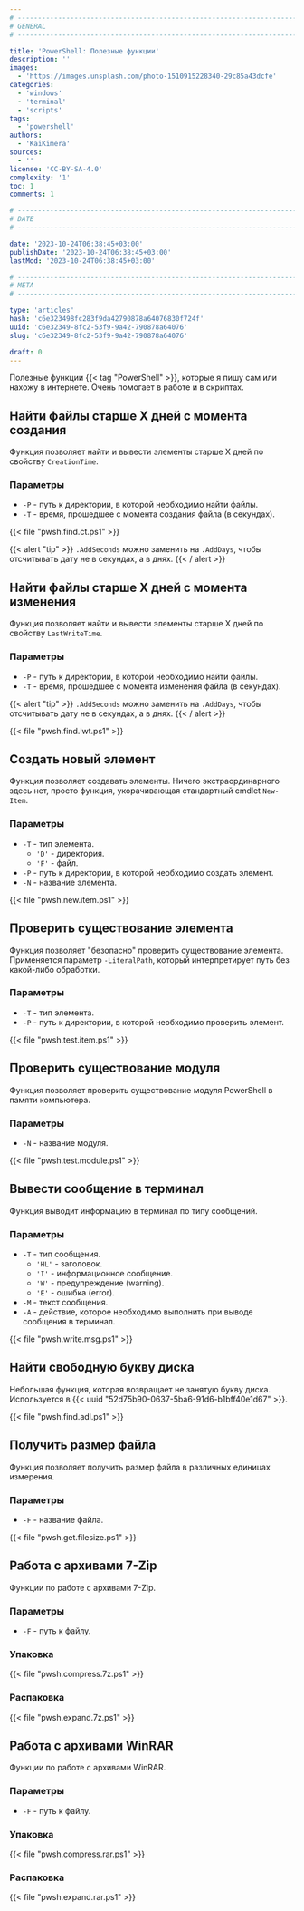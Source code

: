 ```yaml
---
# -------------------------------------------------------------------------------------------------------------------- #
# GENERAL
# -------------------------------------------------------------------------------------------------------------------- #

title: 'PowerShell: Полезные функции'
description: ''
images:
  - 'https://images.unsplash.com/photo-1510915228340-29c85a43dcfe'
categories:
  - 'windows'
  - 'terminal'
  - 'scripts'
tags:
  - 'powershell'
authors:
  - 'KaiKimera'
sources:
  - ''
license: 'CC-BY-SA-4.0'
complexity: '1'
toc: 1
comments: 1

# -------------------------------------------------------------------------------------------------------------------- #
# DATE
# -------------------------------------------------------------------------------------------------------------------- #

date: '2023-10-24T06:38:45+03:00'
publishDate: '2023-10-24T06:38:45+03:00'
lastMod: '2023-10-24T06:38:45+03:00'

# -------------------------------------------------------------------------------------------------------------------- #
# META
# -------------------------------------------------------------------------------------------------------------------- #

type: 'articles'
hash: 'c6e323498fc283f9da42790878a64076830f724f'
uuid: 'c6e32349-8fc2-53f9-9a42-790878a64076'
slug: 'c6e32349-8fc2-53f9-9a42-790878a64076'

draft: 0
---
```


Полезные функции {{< tag "PowerShell" >}}, которые я пишу сам или нахожу в интернете. Очень помогает в работе и в скриптах.

<!--more-->

## Найти файлы старше X дней с момента создания

Функция позволяет найти и вывести элементы старше X дней по свойству `CreationTime`.

### Параметры

- `-P` - путь к директории, в которой необходимо найти файлы.
- `-T` - время, прошедшее с момента создания файла (в секундах).

{{< file "pwsh.find.ct.ps1" >}}

{{< alert "tip" >}}
`.AddSeconds` можно заменить на `.AddDays`, чтобы отсчитывать дату не в секундах, а в днях.
{{< / alert >}}

## Найти файлы старше X дней с момента изменения

Функция позволяет найти и вывести элементы старше X дней по свойству `LastWriteTime`.

### Параметры

- `-P` - путь к директории, в которой необходимо найти файлы.
- `-T` - время, прошедшее с момента изменения файла (в секундах).

{{< alert "tip" >}}
`.AddSeconds` можно заменить на `.AddDays`, чтобы отсчитывать дату не в секундах, а в днях.
{{< / alert >}}

{{< file "pwsh.find.lwt.ps1" >}}

## Создать новый элемент

Функция позволяет создавать элементы. Ничего экстраординарного здесь нет, просто функция, укорачивающая стандартный cmdlet `New-Item`.

### Параметры

- `-T` - тип элемента.
  - `'D'` - директория.
  - `'F'` - файл.
- `-P` - путь к директории, в которой необходимо создать элемент.
- `-N` - название элемента.

{{< file "pwsh.new.item.ps1" >}}

## Проверить существование элемента

Функция позволяет "безопасно" проверить существование элемента. Применяется параметр `-LiteralPath`, который интерпретирует путь без какой-либо обработки.

### Параметры

- `-T` - тип элемента.
- `-P` - путь к директории, в которой необходимо проверить элемент.

{{< file "pwsh.test.item.ps1" >}}

## Проверить существование модуля

Функция позволяет проверить существование модуля PowerShell в памяти компьютера.

### Параметры

- `-N` - название модуля.

{{< file "pwsh.test.module.ps1" >}}

## Вывести сообщение в терминал

Функция выводит информацию в терминал по типу сообщений.

### Параметры

- `-T` - тип сообщения.
  - `'HL'` - заголовок.
  - `'I'` - информационное сообщение.
  - `'W'` - предупреждение (warning).
  - `'E'` - ошибка (error).
- `-M` - текст сообщения.
- `-A` - действие, которое необходимо выполнить при выводе сообщения в терминал.

{{< file "pwsh.write.msg.ps1" >}}

## Найти свободную букву диска

Небольшая функция, которая возвращает не занятую букву диска. Используется в {{< uuid "52d75b90-0637-5ba6-91d6-b1bff40e1d67" >}}.

{{< file "pwsh.find.adl.ps1" >}}

## Получить размер файла

Функция позволяет получить размер файла в различных единицах измерения.

### Параметры

- `-F` - название файла.

{{< file "pwsh.get.filesize.ps1" >}}

## Работа с архивами 7-Zip

Функции по работе с архивами 7-Zip.

### Параметры

- `-F` - путь к файлу.

### Упаковка

{{< file "pwsh.compress.7z.ps1" >}}

### Распаковка

{{< file "pwsh.expand.7z.ps1" >}}

## Работа с архивами WinRAR

Функции по работе с архивами WinRAR.

### Параметры

- `-F` - путь к файлу.

### Упаковка

{{< file "pwsh.compress.rar.ps1" >}}

### Распаковка

{{< file "pwsh.expand.rar.ps1" >}}
